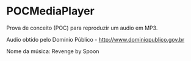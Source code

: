 # POCMediaPlayer
Prova de conceito (POC) para reproduzir um audio em MP3.

Audio obtido pelo Domínio Público - http://www.dominiopublico.gov.br

Nome da música: Revenge by Spoon
